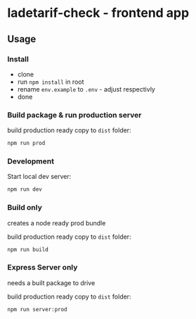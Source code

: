 # ladetarif-check - frontend app

## Usage

### Install

- clone
- run `npm install` in root
- rename `env.example` to `.env` - adjust respectivly
- done

### Build package & run production server

build production ready copy to `dist` folder:
```bash
npm run prod
```

### Development

Start local dev server:
```bash
npm run dev
```

### Build only

creates a node ready prod bundle

build production ready copy to `dist` folder:
```bash
npm run build
```

### Express Server only

needs a built package to drive

build production ready copy to `dist` folder:
```bash
npm run server:prod
```
